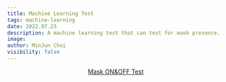 ```yaml
---
title: Machine Learning Test
tags: machine-learning
date: 2022.07.23
description: A machine learning test that can test for mask presence.
image: 
author: MinJun Choi
visibility: false
---
```

<center>
<a href="https://teachablemachine.withgoogle.com/models/bAy130T6U/" class="text-blue-500 underline">Mask ON&OFF Test</a>
</center>
